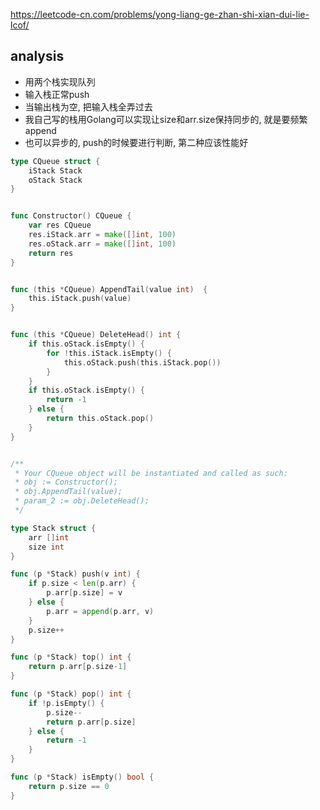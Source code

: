 https://leetcode-cn.com/problems/yong-liang-ge-zhan-shi-xian-dui-lie-lcof/

## analysis
- 用两个栈实现队列
- 输入栈正常push
- 当输出栈为空, 把输入栈全弄过去
- 我自己写的栈用Golang可以实现让size和arr.size保持同步的, 就是要频繁append
- 也可以异步的, push的时候要进行判断, 第二种应该性能好
```go
type CQueue struct {
    iStack Stack
    oStack Stack
}


func Constructor() CQueue {
    var res CQueue
    res.iStack.arr = make([]int, 100)
    res.oStack.arr = make([]int, 100)
    return res
}


func (this *CQueue) AppendTail(value int)  {
    this.iStack.push(value)
}


func (this *CQueue) DeleteHead() int {
    if this.oStack.isEmpty() {
        for !this.iStack.isEmpty() {
            this.oStack.push(this.iStack.pop())
        }
    }
    if this.oStack.isEmpty() {
        return -1
    } else {
        return this.oStack.pop()
    }
}


/**
 * Your CQueue object will be instantiated and called as such:
 * obj := Constructor();
 * obj.AppendTail(value);
 * param_2 := obj.DeleteHead();
 */

type Stack struct {
    arr []int
    size int
}

func (p *Stack) push(v int) {
    if p.size < len(p.arr) {
        p.arr[p.size] = v
    } else {
        p.arr = append(p.arr, v)
    }
    p.size++
}

func (p *Stack) top() int {
    return p.arr[p.size-1]
}

func (p *Stack) pop() int {
    if !p.isEmpty() {
        p.size--
        return p.arr[p.size]
    } else {
        return -1
    }
}

func (p *Stack) isEmpty() bool {
    return p.size == 0
}
```